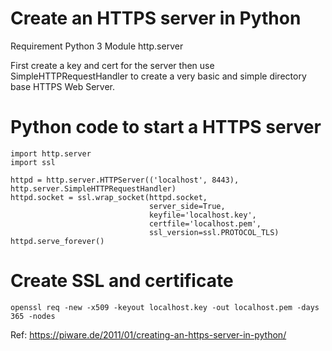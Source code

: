 # Create an HTTPS server in Python 


Requirement Python 3
Module http.server

First create a key and cert for the server then use SimpleHTTPRequestHandler to create a very basic and simple directory base HTTPS Web Server.

# Python code to start a HTTPS server
```
import http.server
import ssl

httpd = http.server.HTTPServer(('localhost', 8443), http.server.SimpleHTTPRequestHandler)
httpd.socket = ssl.wrap_socket(httpd.socket,
                               server_side=True,
                               keyfile='localhost.key',
                               certfile='localhost.pem',
                               ssl_version=ssl.PROTOCOL_TLS)
httpd.serve_forever()
```

# Create SSL and certificate

```
openssl req -new -x509 -keyout localhost.key -out localhost.pem -days 365 -nodes
```



Ref: https://piware.de/2011/01/creating-an-https-server-in-python/
